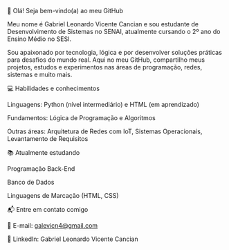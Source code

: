 👋 Olá! Seja bem-vindo(a) ao meu GitHub

Meu nome é Gabriel Leonardo Vicente Cancian e sou estudante de Desenvolvimento de Sistemas no SENAI, atualmente cursando o 2º ano do Ensino Médio no SESI.

Sou apaixonado por tecnologia, lógica e por desenvolver soluções práticas para desafios do mundo real. Aqui no meu GitHub, compartilho meus projetos, estudos e experimentos nas áreas de programação, redes, sistemas e muito mais.

💻 Habilidades e conhecimentos

Linguagens: Python (nível intermediário) e HTML (em aprendizado)

Fundamentos: Lógica de Programação e Algoritmos

Outras áreas: Arquitetura de Redes com IoT, Sistemas Operacionais, Levantamento de Requisitos

📚 Atualmente estudando

Programação Back-End

Banco de Dados

Linguagens de Marcação (HTML, CSS)

📬 Entre em contato comigo

📧 E-mail: galevicn4@gmail.com

💼 LinkedIn: Gabriel Leonardo Vicente Cancian
